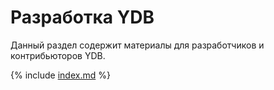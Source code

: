 # Разработка YDB

Данный раздел содержит материалы для разработчиков и контрибьюторов YDB.

{% include [index.md](_includes/index.md) %}
